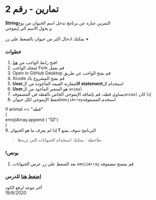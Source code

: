 
 
# تمارين  - رقم 2
  
 **String**التمرين عباره عن برنامج تدخل اسم الحيوان من نوع  \
 و يحول الاسم الي إيموجي\
 \
 يمكنك ادخال اكثر من حيوان بالضغط على زر **+** 
### خطوات 

1. افتح رابط الواجب من [هنا](https://github.com/kuwaitcodes/ios-cw-2)
2. لمجلد الواجب Fork قم بعمل
3. Open in GitHub Desktop قم بفتح الواجب عن طريق 
4. Xcode قم بفتح المشروع بالـ
5.  **User**لمقارنة القيمه المأخوذه من ال**if statement**استخدام ال 
6.  **User**هو المتغير المأخوذ من ال `animal` 
7.  يساوي قطه، قم بإضافه الإيموجي الخاص بالقطه في المصفوفه`animal` إذا كان  
8.  لحفظ الإيموجي  لكل حيوان`emojiArray`استخدم المصفوفه 

if animal == "قطه" \
{\
emojiArray.append ( "🐱") \
} \
9. البرنامج سوف يضع **؟** إذا لم يعرف ما هو الحيوان
> ملاحظة : يمكنك استخدام الحيوانات  التي تريدها

### !بونص 
1. بعد الضغط على زر عرض الحيوانات  `emojiArray` قم بمسح مصفوفه


### [اضغط هنا](https://app.barmej.com/%D8%A8%D8%B1%D9%85%D8%AC%D8%A9-%D8%B3%D9%88%D9%8A%D9%81%D8%AA-%D9%84%D8%A8%D9%86%D8%A7%D8%A1-%D8%AA%D8%B7%D8%A8%D9%8A%D9%82%D8%A7%D8%AA-%D8%A7%D9%84%D8%A2%D9%8A%D9%81%D9%88%D9%86/%D8%A7%D9%84%D9%85%D8%AC%D9%85%D9%88%D8%B9%D8%A7%D8%AA-%D9%88-%D8%A7%D9%84%D8%AA%D8%AD%D9%83%D9%85-%D9%88-%D8%A7%D9%84%D8%AF%D9%88%D8%A7%D9%84-collections-control-functions/%D8%AA%D8%B9%D8%A8%D9%8A%D8%B1%D8%A7%D8%AA-%D8%A7%D9%84%D8%AA%D8%AD%D9%83%D9%85-%D9%81%D9%8A-%D8%A7%D9%84%D8%AA%D8%AF%D9%81%D9%82-control-flow-statements/%D9%85%D9%82%D8%AF%D9%85%D8%A9-%D8%B9%D9%86-%D8%B9%D8%A8%D8%A7%D8%B1%D8%A7%D8%AA-%D8%A7%D9%84%D8%AA%D8%AD%D9%83%D9%85-introduction-to-control-statements) للدرس


آخر موعد لرفع الكود\
19/6/2020



